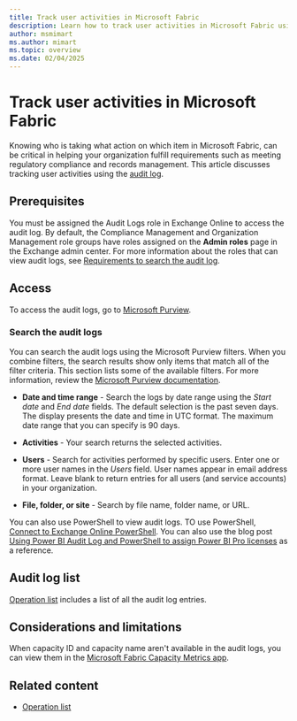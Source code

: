 ```yaml
---
title: Track user activities in Microsoft Fabric
description: Learn how to track user activities in Microsoft Fabric using the audit log.
author: msmimart
ms.author: mimart
ms.topic: overview
ms.date: 02/04/2025
---
```


# Track user activities in Microsoft Fabric

Knowing who is taking what action on which item in Microsoft Fabric, can be critical in helping your organization fulfill requirements such as meeting regulatory compliance and records management. This article discusses tracking user activities using the [audit log](/purview/audit-log-activities).

## Prerequisites

You must be assigned the Audit Logs role in Exchange Online to access the audit log. By default, the Compliance Management and Organization Management role groups have roles assigned on the **Admin roles** page in the Exchange admin center. For more information about the roles that can view audit logs, see [Requirements to search the audit log](/purview/audit-search#before-you-search-the-audit-log).

## Access

To access the audit logs, go to [Microsoft Purview](https://compliance.microsoft.com/auditlogsearch).

### Search the audit logs

You can search the audit logs using the Microsoft Purview filters. When you combine filters, the search results show only items that match all of the filter criteria. This section lists some of the available filters. For more information, review the [Microsoft Purview documentation](/purview).

* **Date and time range** - Search the logs by date range using the *Start date* and *End date* fields. The default selection is the past seven days. The display presents the date and time in UTC format. The maximum date range that you can specify is 90 days.

* **Activities** - Your search returns the selected activities.

* **Users** - Search for activities performed by specific users. Enter one or more user names in the *Users* field. User names appear in email address format. Leave blank to return entries for all users (and service accounts) in your organization.

* **File, folder, or site** - Search by file name, folder name, or URL.

You can also use PowerShell to view audit logs. TO use PowerShell, [Connect to Exchange Online PowerShell](/powershell/exchange/connect-to-exchange-online-powershell). You can also use the blog post [Using Power BI Audit Log and PowerShell to assign Power BI Pro licenses](https://powerbi.microsoft.com/blog/using-power-bi-audit-log-and-powershell-to-assign-power-bi-pro-licenses/) as a reference.

## Audit log list

[Operation list](operation-list.md) includes a list of all the audit log entries.

## Considerations and limitations

When capacity ID and capacity name aren't available in the audit logs, you can view them in the [Microsoft Fabric Capacity Metrics app](../enterprise/metrics-app.md).

## Related content

* [Operation list](operation-list.md)
